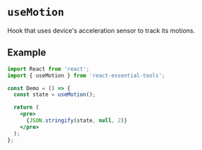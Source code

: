 # `useMotion`

Hook that uses device's acceleration sensor to track its motions.

## Example

```jsx
import React from 'react';
import { useMotion } from 'react-essential-tools';

const Demo = () => {
  const state = useMotion();

  return (
    <pre>
      {JSON.stringify(state, null, 2)}
    </pre>
  );
};
```